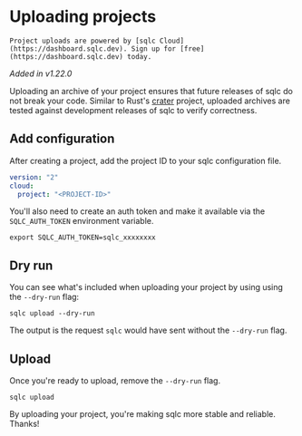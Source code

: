 # Uploading projects

```{note}
Project uploads are powered by [sqlc Cloud](https://dashboard.sqlc.dev). Sign up for [free](https://dashboard.sqlc.dev) today.
```

*Added in v1.22.0*

Uploading an archive of your project ensures that future releases of sqlc do not
break your code. Similar to Rust's [crater](https://github.com/rust-lang/crater)
project, uploaded archives are tested against development releases of sqlc to
verify correctness.

## Add configuration

After creating a project, add the project ID to your sqlc configuration file.

```yaml
version: "2"
cloud:
  project: "<PROJECT-ID>"
```

You'll also need to create an auth token and make it available via the
`SQLC_AUTH_TOKEN` environment variable.

```shell
export SQLC_AUTH_TOKEN=sqlc_xxxxxxxx
```

## Dry run

You can see what's included when uploading your project by using using the
`--dry-run` flag:

```shell
sqlc upload --dry-run
```

The output is the request `sqlc` would have sent without the `--dry-run` flag.

## Upload

Once you're ready to upload, remove the `--dry-run` flag.

```shell
sqlc upload
```

By uploading your project, you're making sqlc more stable and reliable. Thanks!
